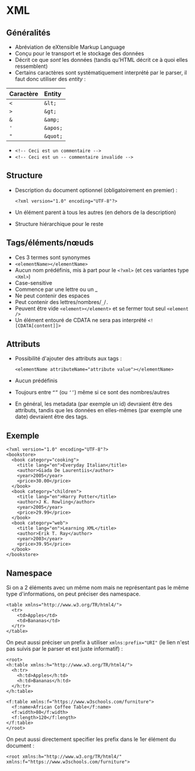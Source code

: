 # XML

## Généralités

* Abréviation de eXtensible Markup Language
* Conçu pour le transport et le stockage des données
* Décrit ce que _sont_ les données \(tandis qu’HTML décrit ce à quoi elles ressemblent\)
* Certains caractères sont systématiquement interprété par le parser, il faut donc utiliser des _entity_ :

| Caractère | Entity |
| :--- | :--- |
| `<` | `&lt;` |
| `>` | `&gt;` |
| `&` | `&amp;` |
| `'` | `&apos;` |
| `"` | `&quot;` |

* `<!-- Ceci est un commentaire -->`
* `<!-- Ceci est un -- commentaire invalide -->`

## Structure

* Description du document optionnel \(obligatoirement en premier\) :

  `<?xml version="1.0" encoding="UTF-8"?>` 

* Un élément parent à tous les autres \(en dehors de la description\)
* Structure hiérarchique pour le reste

## Tags/éléments/nœuds

* Ces 3 termes sont synonymes
* `<elementName></elementName>`
* Aucun nom prédéfinis, mis à part pour le `<?xml>` \(et ces variantes type `<Xml>`\)
* Case-sensitive
* Commence par une lettre ou un \_
* Ne peut contenir des espaces
* Peut contenir des lettres/nombres/`_`/`.`
* Peuvent être vide `<element></element>` et se fermer tout seul `<element />`
* Un élément entouré de CDATA ne sera pas interprété `<![CDATA[content]]>`

## Attributs

* Possibilité d'ajouter des attributs aux tags :

  `<elementName attributeName="attribute value"></elementName>`

* Aucun prédéfinis 
* Toujours entre `“”` \(ou `‘’`\) même si ce sont des nombres/autres
* En général, les metadata \(par exemple un id\) devraient être des attributs, tandis que les données en elles-mêmes \(par exemple une date\) devraient être des tags.

## Exemple

```markup
<?xml version="1.0" encoding="UTF-8"?>
<bookstore>
  <book category="cooking">
    <title lang="en">Everyday Italian</title>
    <author>Giada De Laurentiis</author>
    <year>2005</year>
    <price>30.00</price>
  </book>
  <book category="children">
    <title lang="en">Harry Potter</title>
    <author>J K. Rowling</author>
    <year>2005</year>
    <price>29.99</price>
  </book>
  <book category="web">
    <title lang="en">Learning XML</title>
    <author>Erik T. Ray</author>
    <year>2003</year>
    <price>39.95</price>
  </book>
</bookstore>
```

## Namespace

Si on a 2 éléments avec un même nom mais ne représentant pas le même type d'informations, on peut préciser des namespace.

```markup
<table xmlns="http://www.w3.org/TR/html4/">
  <tr>
    <td>Apples</td>
    <td>Bananas</td>
  </tr>
</table>
```

On peut aussi préciser un prefix à utiliser `xmlns:prefix="URI"` \(le lien n'est pas suivis par le parser et est juste informatif\) :

```markup
<root>
<h:table xmlns:h="http://www.w3.org/TR/html4/">
  <h:tr>
    <h:td>Apples</h:td>
    <h:td>Bananas</h:td>
  </h:tr>
</h:table>

<f:table xmlns:f="https://www.w3schools.com/furniture">
  <f:name>African Coffee Table</f:name>
  <f:width>80</f:width>
  <f:length>120</f:length>
</f:table>
</root>
```

On peut aussi directement specifier les prefix dans le 1er élément du document :

```markup
<root xmlns:h="http://www.w3.org/TR/html4/"
xmlns:f="https://www.w3schools.com/furniture">
```

